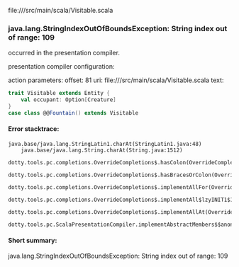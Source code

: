 file://<WORKSPACE>/src/main/scala/Visitable.scala
### java.lang.StringIndexOutOfBoundsException: String index out of range: 109

occurred in the presentation compiler.

presentation compiler configuration:


action parameters:
offset: 81
uri: file://<WORKSPACE>/src/main/scala/Visitable.scala
text:
```scala
trait Visitable extends Entity {
    val occupant: Option[Creature]
}
case class @@Fountain() extends Visitable
```



#### Error stacktrace:

```
java.base/java.lang.StringLatin1.charAt(StringLatin1.java:48)
	java.base/java.lang.String.charAt(String.java:1512)
	dotty.tools.pc.completions.OverrideCompletions$.hasColon(OverrideCompletions.scala:507)
	dotty.tools.pc.completions.OverrideCompletions$.hasBracesOrColon(OverrideCompletions.scala:500)
	dotty.tools.pc.completions.OverrideCompletions$.implementAllFor(OverrideCompletions.scala:322)
	dotty.tools.pc.completions.OverrideCompletions$.implementAll$lzyINIT1$1$$anonfun$1(OverrideCompletions.scala:213)
	dotty.tools.pc.completions.OverrideCompletions$.implementAllAt(OverrideCompletions.scala:219)
	dotty.tools.pc.ScalaPresentationCompiler.implementAbstractMembers$$anonfun$1(ScalaPresentationCompiler.scala:253)
```
#### Short summary: 

java.lang.StringIndexOutOfBoundsException: String index out of range: 109